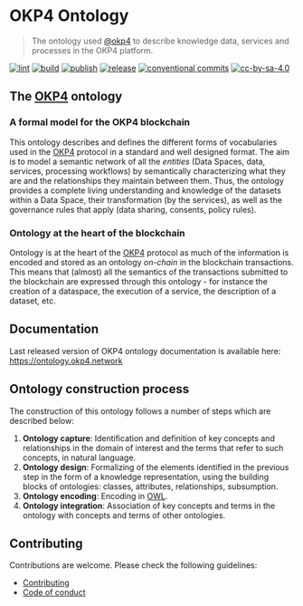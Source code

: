 # OKP4 Ontology

> The ontology used [@okp4](okp4.com) to describe knowledge data, services and processes in the OKP4 platform.

[![lint](https://img.shields.io/github/workflow/status/okp4/ontology/Lint?label=lint&style=for-the-badge)](https://github.com/okp4/ontology/actions/workflows/lint.yml)
[![build](https://img.shields.io/github/workflow/status/okp4/ontology/Build?label=build&style=for-the-badge)](https://github.com/okp4/ontology/actions/workflows/build.yml)
[![publish](https://img.shields.io/github/workflow/status/okp4/ontology/Publish?label=publish&style=for-the-badge)](https://github.com/okp4/ontology/actions/workflows/publish.yml)
[![release](https://img.shields.io/github/v/release/okp4/ontology?style=for-the-badge)](https://github.com/okp4/ontology/releases)
[![conventional commits](https://img.shields.io/badge/Conventional%20Commits-1.0.0-yellow.svg?style=for-the-badge)](https://conventionalcommits.org)
[![cc-by-sa-4.0][cc-by-sa-image]][cc-by-sa]

## The [OKP4](https://okp4.network) ontology

### A formal model for the OKP4 blockchain

This ontology describes and defines the different forms of vocabularies used in the [OKP4](https://okp4.network) protocol in a standard and well designed format. The aim is to model a semantic network of all the _entities_  (Data Spaces, data, services, processing workflows) by semantically characterizing what they are and the relationships they maintain between them. Thus, the ontology provides a complete living understanding and knowledge of the datasets within a Data Space, their transformation (by the services), as well as the governance rules that apply (data sharing, consents, policy rules).

### Ontology at the heart of the blockchain

Ontology is at the heart of the [OKP4](https://github.com/okp4/okp4d) protocol as much of the information is encoded and stored as an ontology _on-chain_ in the blockchain transactions. This means that (almost) all the semantics of the transactions submitted to the blockchain are expressed through this ontology - for instance the creation of a dataspace, the execution of a service, the description of a dataset, etc.



## Documentation

Last released version of OKP4 ontology documentation is available here: <https://ontology.okp4.network>

## Ontology construction process

The construction of this ontology follows a number of steps which are described below:

1. __Ontology capture__:
   Identification and definition of key concepts and relationships in the domain of interest and the terms that refer to such concepts, in natural language.
2. __Ontology design__:
   Formalizing of the elements identified in the previous step in the form of a knowledge representation, using the building blocks of ontologies: classes, attributes, relationships, subsumption.  
3. __Ontology encoding__:
   Encoding in [OWL](https://www.w3.org/TR/owl-ref/).
4. __Ontology integration__:
   Association of key concepts and terms in the ontology with concepts and terms of other ontologies.

## Contributing

Contributions are welcome. Please check the following guidelines:

- [Contributing](https://github.com/okp4/.github/blob/main/CONTRIBUTING.md)
- [Code of conduct](https://github.com/okp4/.github/blob/main/CODE_OF_CONDUCT.md)

[cc-by-sa]: https://creativecommons.org/licenses/by-sa/4.0/
[cc-by-sa-image]: https://i.creativecommons.org/l/by-sa/4.0/88x31.png
